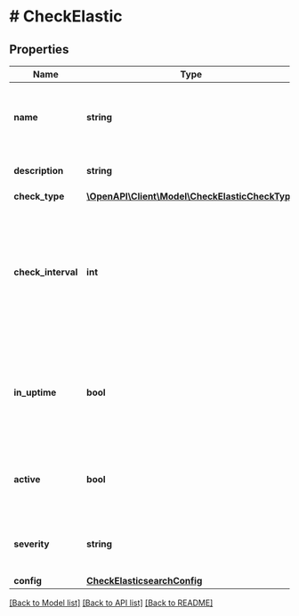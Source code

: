 # # CheckElastic

## Properties

Name | Type | Description | Notes
------------ | ------------- | ------------- | -------------
**name** | **string** | Unique name scoped to your account for the check | [optional]
**description** | **string** | Optional description field | [optional]
**check_type** | [**\OpenAPI\Client\Model\CheckElasticCheckType**](CheckElasticCheckType.md) |  | [optional]
**check_interval** | **int** | Number of seconds you want between check executions (minimum value is 60, depending on your subscription plan) | [optional] [default to 300]
**in_uptime** | **bool** | Used to determine if check should affect account wide availability calculations | [optional] [default to true]
**active** | **bool** | Used to determine if check should be scheduled to execute | [optional] [default to true]
**severity** | **string** | Severity level threshold for sending notifications. | [optional] [default to 'critical']
**config** | [**CheckElasticsearchConfig**](CheckElasticsearchConfig.md) |  | [optional]

[[Back to Model list]](../../README.md#models) [[Back to API list]](../../README.md#endpoints) [[Back to README]](../../README.md)
